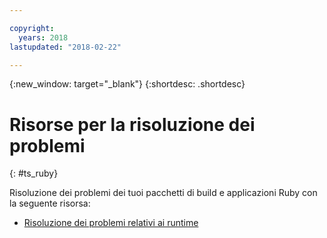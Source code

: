 ```yaml
---

copyright:
  years: 2018
lastupdated: "2018-02-22"

---
```


{:new_window: target="_blank"}
{:shortdesc: .shortdesc}

# Risorse per la risoluzione dei problemi
{: #ts_ruby}

Risoluzione dei problemi dei tuoi pacchetti di build e applicazioni Ruby con la seguente risorsa:

* [Risoluzione dei problemi relativi ai runtime](../common/ts_runtimes.html#runtimes)
